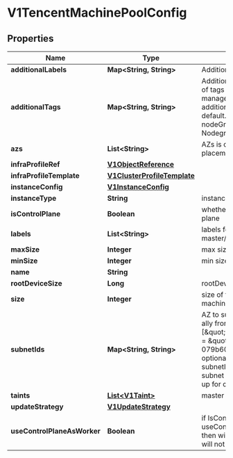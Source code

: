 # V1TencentMachinePoolConfig

## Properties
Name | Type | Description | Notes
------------ | ------------- | ------------- | -------------
**additionalLabels** | **Map&lt;String, String&gt;** | AdditionalLabels |  [optional]
**additionalTags** | **Map&lt;String, String&gt;** | AdditionalTags is an optional set of tags to add to resources managed by the provider, in addition to the ones added by default. For eg., tags for EKS nodeGroup or EKS NodegroupIAMRole |  [optional]
**azs** | **List&lt;String&gt;** | AZs is only used for dynamic placement |  [optional]
**infraProfileRef** | [**V1ObjectReference**](V1ObjectReference.md) |  |  [optional]
**infraProfileTemplate** | [**V1ClusterProfileTemplate**](V1ClusterProfileTemplate.md) |  |  [optional]
**instanceConfig** | [**V1InstanceConfig**](V1InstanceConfig.md) |  |  [optional]
**instanceType** | **String** | instance type |  [optional]
**isControlPlane** | **Boolean** | whether this pool is for control plane |  [optional]
**labels** | **List&lt;String&gt;** | labels for this pool, example: master/worker, gpu, windows |  [optional]
**maxSize** | **Integer** | max size of the pool, for scaling |  [optional]
**minSize** | **Integer** | min size of the pool, for scaling |  [optional]
**name** | **String** |  |  [optional]
**rootDeviceSize** | **Long** | rootDeviceSize in GBs |  [optional]
**size** | **Integer** | size of the pool, number of machines |  [optional]
**subnetIds** | **Map&lt;String, String&gt;** | AZ to subnet mapping filled by ally from hubble SubnetIDs [\&quot;ap-guangzhou-6\&quot;] &#x3D; \&quot;subnet-079b6061\&quot; This field is optional If we don&#x27;t provide a subnetId then by default the first subnet from the AZ will be picked up for deployment |  [optional]
**taints** | [**List&lt;V1Taint&gt;**](V1Taint.md) | master or worker taints |  [optional]
**updateStrategy** | [**V1UpdateStrategy**](V1UpdateStrategy.md) |  |  [optional]
**useControlPlaneAsWorker** | **Boolean** | if IsControlPlane&#x3D;&#x3D;true &amp;&amp; useControlPlaneAsWorker&#x3D;&#x3D;true, then will remove master taint this will not be used for worker pools |  [optional]
